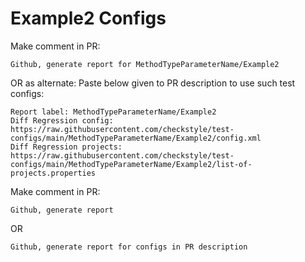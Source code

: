 # Example2 Configs
Make comment in PR:
```
Github, generate report for MethodTypeParameterName/Example2
```
OR as alternate:
Paste below given to PR description to use such test configs:
```
Report label: MethodTypeParameterName/Example2
Diff Regression config: https://raw.githubusercontent.com/checkstyle/test-configs/main/MethodTypeParameterName/Example2/config.xml
Diff Regression projects: https://raw.githubusercontent.com/checkstyle/test-configs/main/MethodTypeParameterName/Example2/list-of-projects.properties
```
Make comment in PR:
```
Github, generate report
```
OR
```
Github, generate report for configs in PR description
```
